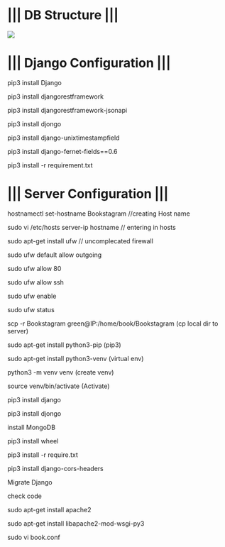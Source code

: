 <b><h1>|||     DB Structure    |||</b></h1>



 <img src = "https://drive.google.com/uc?id=1JXR5OXjUDstoY1qSuFcDygnDBYRbHUwx&export=download">
 
 
 
<b><h1>|||     Django Configuration     |||</b></h1> 
 

pip3 install Django

pip3 install djangorestframework

pip3 install djangorestframework-jsonapi

pip3 install djongo

pip3 install django-unixtimestampfield

pip3 install django-fernet-fields==0.6

pip3 install -r requirement.txt



<b><h1>|||     Server Configuration     |||</b></h1>



hostnamectl set-hostname Bookstagram //creating Host name

sudo vi /etc/hosts
   server-ip hostname   // entering in hosts 

sudo apt-get install ufw   // uncomplecated firewall

sudo ufw default allow outgoing

sudo ufw allow 80

sudo ufw allow ssh

sudo ufw enable

sudo ufw status

scp -r Bookstagram green@IP:/home/book/Bookstagram (cp local dir to server)

sudo apt-get install python3-pip (pip3)

sudo apt-get install python3-venv (virtual env)

python3 -m venv venv (create venv)

source venv/bin/activate (Activate)

pip3 install django

pip3 install djongo

install MongoDB

pip3 install wheel

pip3 install -r require.txt

pip3 install django-cors-headers

Migrate Django

check code

sudo apt-get install apache2

sudo apt-get install libapache2-mod-wsgi-py3

sudo vi book.conf


